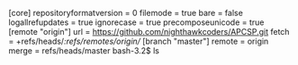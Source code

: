 [core]
	repositoryformatversion = 0
	filemode = true
	bare = false
	logallrefupdates = true
	ignorecase = true
	precomposeunicode = true
[remote "origin"]
	url = https://github.com/nighthawkcoders/APCSP.git
	fetch = +refs/heads/*:refs/remotes/origin/*
[branch "master"]
	remote = origin
	merge = refs/heads/master
bash-3.2$ ls